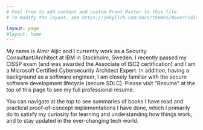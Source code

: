```yaml
---
# Feel free to add content and custom Front Matter to this file.
# To modify the layout, see https://jekyllrb.com/docs/themes/#overriding-theme-defaults

layout: page
#layout: home
---
```

My name is Almir Aljic and I currently work as a Security Consultant/Architect at IBM in Stockholm, Sweden. I recently passed my CISSP exam (and was awarded the Associate of ISC2 certification) and I am a Microsoft Certified Cybersecurity Architect Expert. In addition, having a background as a software engineer, I am closely familiar with the secure software development lifecycle (secure SDLC). Please visit "Resume" at the top of this page to see my full professional resume.

You can navigate at the top to see summaries of books I have read and practical proof-of-concept implementations I have done, which I primarily do to satisfy my curiosity for learning and understanding how things work, and to stay updated in the ever-changing tech world.